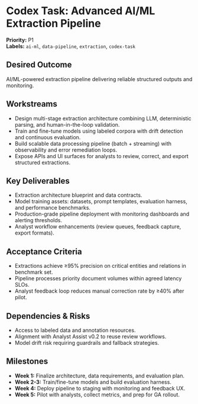 # Codex Task: Advanced AI/ML Extraction Pipeline

**Priority:** P1  
**Labels:** `ai-ml`, `data-pipeline`, `extraction`, `codex-task`

## Desired Outcome

AI/ML-powered extraction pipeline delivering reliable structured outputs and monitoring.

## Workstreams

- Design multi-stage extraction architecture combining LLM, deterministic parsing, and human-in-the-loop validation.
- Train and fine-tune models using labeled corpora with drift detection and continuous evaluation.
- Build scalable data processing pipeline (batch + streaming) with observability and error remediation loops.
- Expose APIs and UI surfaces for analysts to review, correct, and export structured extractions.

## Key Deliverables

- Extraction architecture blueprint and data contracts.
- Model training assets: datasets, prompt templates, evaluation harness, and performance benchmarks.
- Production-grade pipeline deployment with monitoring dashboards and alerting thresholds.
- Analyst workflow enhancements (review queues, feedback capture, export formats).

## Acceptance Criteria

- Extractions achieve ≥95% precision on critical entities and relations in benchmark set.
- Pipeline processes priority document volumes within agreed latency SLOs.
- Analyst feedback loop reduces manual correction rate by ≥40% after pilot.

## Dependencies & Risks

- Access to labeled data and annotation resources.
- Alignment with Analyst Assist v0.2 to reuse review workflows.
- Model drift risk requiring guardrails and fallback strategies.

## Milestones

- **Week 1:** Finalize architecture, data requirements, and evaluation plan.
- **Week 2-3:** Train/fine-tune models and build evaluation harness.
- **Week 4:** Deploy pipeline to staging with monitoring and feedback UX.
- **Week 5:** Pilot with analysts, collect metrics, and prep for GA rollout.
